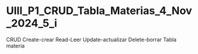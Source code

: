# Ulll_P1_CRUD_Tabla_Materias_4_Nov_2024_5_i
CRUD Create-crear Read-Leer Update-actualizar Delete-borrar Tabla materia
